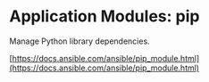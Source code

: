 # Application Modules: pip

Manage Python library dependencies.

[https://docs.ansible.com/ansible/pip_module.html](https://docs.ansible.com/ansible/pip_module.html)
